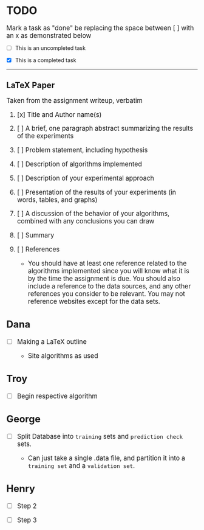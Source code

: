 # TODO

<big>Mark a task as "done" be replacing the space between [ ] with an x as demonstrated below</big>

- [ ] This is an uncompleted task

- [x] This is a completed task

---

## LaTeX Paper

<big>Taken from the assignment writeup, verbatim

1. [x] Title and Author name(s)

2. [ ] A brief, one paragraph abstract summarizing the results of the experiments

3. [ ] Problem statement, including hypothesis

4. [ ] Description of algorithms implemented

5. [ ] Description of your experimental approach

6. [ ] Presentation of the results of your experiments (in words, tables, and graphs)

7. [ ] A discussion of the behavior of your algorithms, combined with any conclusions you can draw

8. [ ] Summary

9. [ ] References

    - You should have at least one reference related to the algorithms implemented since you will know what it is by the time the assignment is due. You should also include a reference to the data sources, and any other references you consider to be relevant. You may not reference websites except for the data sets.

## Dana

- [ ] Making a LaTeX outline

    - Site algorithms as used

## Troy

- [ ] Begin respective algorithm

## George

- [ ] Split Database into `training` sets and `prediction check` sets.
    
    - Can just take a single .data file, and partition it into a `training set` and a `validation set`.

## Henry

- [ ] Step 2

- [ ] Step 3